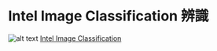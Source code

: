 # Intel Image Classification 辨識

![alt text](https://storage.googleapis.com/kaggle-datasets-images/111880/269359/a16c143f44e79d17f54d5e670f16e03b/dataset-cover.jpg)
[Intel Image Classification](https://www.kaggle.com/datasets/puneet6060/intel-image-classification?datasetId=111880&sortBy=voteCount)
